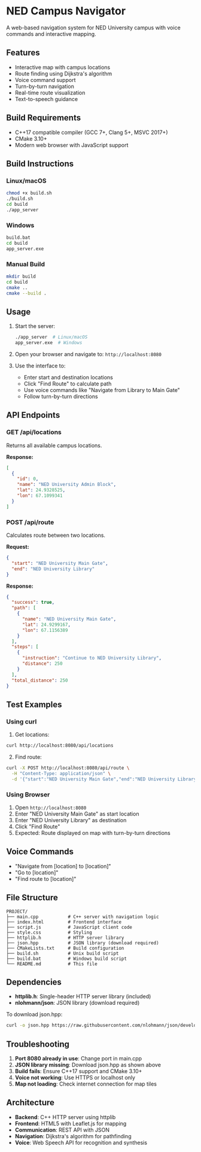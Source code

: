 # NED Campus Navigator

A web-based navigation system for NED University campus with voice commands and interactive mapping.

## Features

- Interactive map with campus locations
- Route finding using Dijkstra's algorithm
- Voice command support
- Turn-by-turn navigation
- Real-time route visualization
- Text-to-speech guidance

## Build Requirements

- C++17 compatible compiler (GCC 7+, Clang 5+, MSVC 2017+)
- CMake 3.10+
- Modern web browser with JavaScript support

## Build Instructions

### Linux/macOS

```bash
chmod +x build.sh
./build.sh
cd build
./app_server
```

### Windows

```cmd
build.bat
cd build
app_server.exe
```

### Manual Build

```bash
mkdir build
cd build
cmake ..
cmake --build .
```

## Usage

1. Start the server:
   ```bash
   ./app_server  # Linux/macOS
   app_server.exe  # Windows
   ```

2. Open your browser and navigate to: `http://localhost:8080`

3. Use the interface to:
   - Enter start and destination locations
   - Click "Find Route" to calculate path
   - Use voice commands like "Navigate from Library to Main Gate"
   - Follow turn-by-turn directions

## API Endpoints

### GET /api/locations
Returns all available campus locations.

**Response:**
```json
[
  {
    "id": 0,
    "name": "NED University Admin Block",
    "lat": 24.9328525,
    "lon": 67.1099341
  }
]
```

### POST /api/route
Calculates route between two locations.

**Request:**
```json
{
  "start": "NED University Main Gate",
  "end": "NED University Library"
}
```

**Response:**
```json
{
  "success": true,
  "path": [
    {
      "name": "NED University Main Gate",
      "lat": 24.9299167,
      "lon": 67.1156389
    }
  ],
  "steps": [
    {
      "instruction": "Continue to NED University Library",
      "distance": 250
    }
  ],
  "total_distance": 250
}
```

## Test Examples

### Using curl

1. Get locations:
```bash
curl http://localhost:8080/api/locations
```

2. Find route:
```bash
curl -X POST http://localhost:8080/api/route \
  -H "Content-Type: application/json" \
  -d '{"start":"NED University Main Gate","end":"NED University Library"}'
```

### Using Browser

1. Open `http://localhost:8080`
2. Enter "NED University Main Gate" as start location
3. Enter "NED University Library" as destination
4. Click "Find Route"
5. Expected: Route displayed on map with turn-by-turn directions

## Voice Commands

- "Navigate from [location] to [location]"
- "Go to [location]"
- "Find route to [location]"

## File Structure

```
PROJECT/
├── main.cpp           # C++ server with navigation logic
├── index.html         # Frontend interface
├── script.js          # JavaScript client code
├── style.css          # Styling
├── httplib.h          # HTTP server library
├── json.hpp           # JSON library (download required)
├── CMakeLists.txt     # Build configuration
├── build.sh           # Unix build script
├── build.bat          # Windows build script
└── README.md          # This file
```

## Dependencies

- **httplib.h**: Single-header HTTP server library (included)
- **nlohmann/json**: JSON library (download required)

To download json.hpp:
```bash
curl -o json.hpp https://raw.githubusercontent.com/nlohmann/json/develop/single_include/nlohmann/json.hpp
```

## Troubleshooting

1. **Port 8080 already in use**: Change port in main.cpp
2. **JSON library missing**: Download json.hpp as shown above
3. **Build fails**: Ensure C++17 support and CMake 3.10+
4. **Voice not working**: Use HTTPS or localhost only
5. **Map not loading**: Check internet connection for map tiles

## Architecture

- **Backend**: C++ HTTP server using httplib
- **Frontend**: HTML5 with Leaflet.js for mapping
- **Communication**: REST API with JSON
- **Navigation**: Dijkstra's algorithm for pathfinding
- **Voice**: Web Speech API for recognition and synthesis